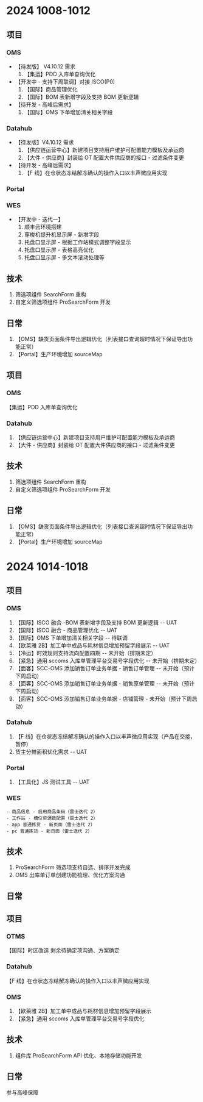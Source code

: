 # 2024 1008-1012

## 项目

### OMS

- 【待发版】 V4.10.12 需求
	 1. 【集运】PDD 入库单查询优化
- 【开发中 - 支持下周联调】对接 ISCO(P0)
	1. 【国际】商品管理优化
	2. 【国际】BOM 表新增字段及支持 BOM 更新逻辑
- 【待开发 - 高峰后需求】
	1. 【国际】OMS 下单增加清关相关字段

### Datahub

- 【待发版】V4.10.12 需求
	 1. 【供应链运营中心】新建项目支持用户维护可配置能力模板及承运商
	 2. 【大件 - 供应商】封装给 OT 配置大件供应商的接口 - 过滤条件变更
- 【待开发 - 高峰后需求】
	1. 【F 线】在仓状态冻结解冻确认的操作入口以丰声微应用实现

### Portal

### WES

- 【开发中 - 迭代一】
	1. 顺丰云环境搭建
	2. 穿梭机提升机显示屏 - 新增字段
	3. 托盘口显示屏 - 根据工作站模式调整字段显示
	4. 托盘口显示屏 - 表格高亮优化
	5. 托盘口显示屏 - 多文本滚动处理等

## 技术

1. 筛选项组件 SearchForm 重构
2. 自定义筛选项组件 ProSearchForm 开发

## 日常

1. 【OMS】缺货页面条件导出逻辑优化（列表接口查询超时情况下保证导出功能正常）
2. 【Portal】生产环境增加 sourceMap

## 项目

### OMS

【集运】PDD 入库单查询优化

### Datahub

1. 【供应链运营中心】新建项目支持用户维护可配置能力模板及承运商
2. 【大件 - 供应商】封装给 OT 配置大件供应商的接口 - 过滤条件变更

## 技术

1. 筛选项组件 SearchForm 重构
2. 自定义筛选项组件 ProSearchForm 开发

## 日常

1. 【OMS】缺货页面条件导出逻辑优化（列表接口查询超时情况下保证导出功能正常）
2. 【Portal】生产环境增加 sourceMap

# 2024 1014-1018

## 项目

### OMS

1. 【国际】ISCO 融合 -BOM 表新增字段及支持 BOM 更新逻辑 -- UAT
2. 【国际】ISCO 融合 - 商品管理优化 -- UAT
3. 【国际】OMS 下单增加清关相关字段 -- 待联调
4. 【欧莱雅 2B】加工单中成品与耗材信息增加预留字段展示 -- UAT
5. 【冷运】时效规则支持流向配置四期 -- 未开始（排期未定）
6. 【紧急】通用 sccoms 入库单管理平台交易号字段优化 -- 未开始（排期未定）
7. 【面客】SCC-OMS 添加销售订单业务单据 - 销售订单管理 -- 未开始（预计下周启动）
8. 【面客】SCC-OMS 添加销售订单业务单据 - 销售原单管理 -- 未开始（预计下周启动）
9. 【面客】SCC-OMS 添加销售订单业务单据 - 店铺管理 - 未开始（预计下周启动）

### Datahub

1. 【F 线】在仓状态冻结解冻确认的操作入口以丰声微应用实现（产品在交接，暂停）
2. 货主分摊面积优化需求 -- UAT

### Portal

1. 【工具化】JS 测试工具 -- UAT

### WES

	- 商品信息 - 启用商品条码（雷士迭代 2）
	- 工作站 - 槽位资源数配置（雷士迭代 2）
	- app 普通拣货 - 新页面（雷士迭代 2）
	- pc 普通拣货 - 新页面（雷士迭代 2）

## 技术

1. ProSearchForm 筛选项支持自选、排序开发完成
2. OMS 出库单订单创建功能梳理、优化方案沟通

## 日常

## 项目

### OTMS

【国际】时区改造 剩余待确定项沟通、方案确定

### Datahub

【F 线】在仓状态冻结解冻确认的操作入口以丰声微应用实现

### OMS

1. 【欧莱雅 2B】加工单中成品与耗材信息增加预留字段展示
2. 【紧急】通用 sccoms 入库单管理平台交易号字段优化

## 技术

1. 组件库 ProSearchForm API 优化、本地存储功能开发

## 日常

参与高峰保障
